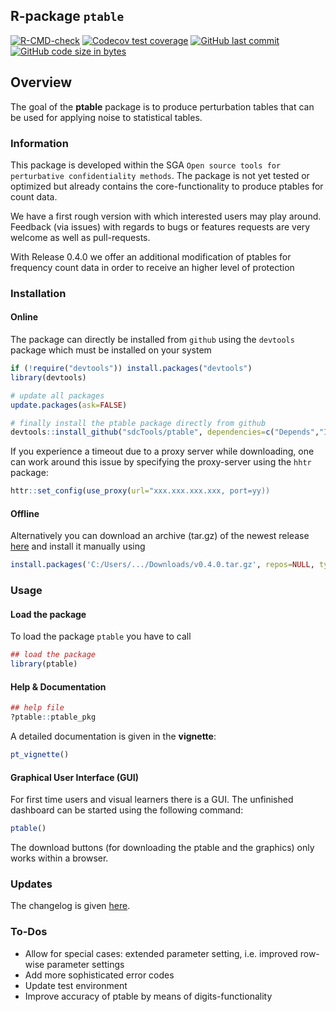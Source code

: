 <!-- README.md is generated from README.Rmd. Please edit that file -->

## R-package `ptable`

<!-- badges: start -->

[![R-CMD-check](https://github.com/tenderle/ptable/workflows/R-CMD-check/badge.svg)](https://github.com/tenderle/ptable/actions)
[![Codecov test
coverage](https://codecov.io/gh/tenderle/ptable/branch/master/graph/badge.svg)](https://codecov.io/gh/tenderle/ptable?branch=master)
[![GitHub last
commit](https://img.shields.io/github/last-commit/tenderle/ptable.svg?logo=github)](https://github.com/tenderle/ptable/commits/master)
[![GitHub code size in
bytes](https://img.shields.io/github/languages/code-size/tenderle/ptable.svg?logo=github)](https://github.com/tenderle/ptable)
<!-- badges: end -->

## Overview

The goal of the **ptable** package is to produce perturbation tables
that can be used for applying noise to statistical tables.

### Information

This package is developed within the SGA
`Open source tools for perturbative confidentiality methods`. The
package is not yet tested or optimized but already contains the
core-functionality to produce ptables for count data.

We have a first rough version with which interested users may play
around. Feedback (via issues) with regards to bugs or features requests
are very welcome as well as pull-requests.

With Release 0.4.0 we offer an additional modification of ptables for
frequency count data in order to receive an higher level of protection

### Installation

#### Online

The package can directly be installed from `github` using the `devtools`
package which must be installed on your system

``` r
if (!require("devtools")) install.packages("devtools")
library(devtools)

# update all packages
update.packages(ask=FALSE)

# finally install the ptable package directly from github
devtools::install_github("sdcTools/ptable", dependencies=c("Depends","Imports"), force=TRUE, build_opts="--build-vignettes")
```

If you experience a timeout due to a proxy server while downloading, one
can work around this issue by specifying the proxy-server using the
`hhtr` package:

``` r
httr::set_config(use_proxy(url="xxx.xxx.xxx.xxx, port=yy))
```

#### Offline

Alternatively you can download an archive (tar.gz) of the newest release
[here](https://github.com/sdcTools/ptable/releases) and install it
manually using

``` r
install.packages('C:/Users/.../Downloads/v0.4.0.tar.gz', repos=NULL, type='source')
```

### Usage

#### Load the package

To load the package `ptable` you have to call

``` r
## load the package
library(ptable)
```

#### Help & Documentation

``` r
## help file
?ptable::ptable_pkg
```

A detailed documentation is given in the **vignette**:

``` r
pt_vignette()
```

#### Graphical User Interface (GUI)

For first time users and visual learners there is a GUI. The unfinished
dashboard can be started using the following command:

``` r
ptable()
```

The download buttons (for downloading the ptable and the graphics) only
works within a browser.

### Updates

The changelog is given [here](blob/master/news.md).

### To-Dos

-   Allow for special cases: extended parameter setting, i.e. improved
    row-wise parameter settings
-   Add more sophisticated error codes
-   Update test environment
-   Improve accuracy of ptable by means of digits-functionality
